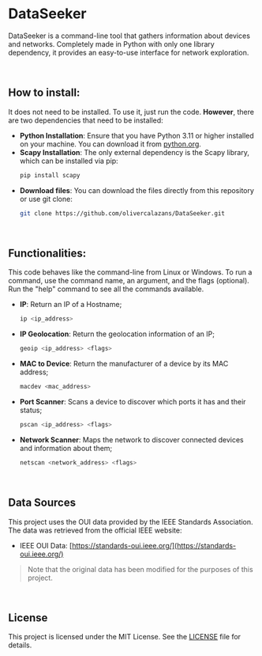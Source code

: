 # DataSeeker
DataSeeker is a command-line tool that gathers information about devices and networks. Completely made in Python with only one library dependency, it provides an easy-to-use interface for network exploration.

<br>

## How to install: 
It does not need to be installed. To use it, just run the code. **However**, there are two dependencies that need to be installed:
  - **Python Installation**: Ensure that you have Python 3.11 or higher installed on your machine. You can download it from [python.org](https://www.python.org/downloads/).
  - **Scapy Installation**: The only external dependency is the Scapy library, which can be installed via pip:
    ```bash
    pip install scapy
    ```
  - **Download files**: You can download the files directly from this repository or use git clone:
    ```bash
    git clone https://github.com/olivercalazans/DataSeeker.git
    ```
<br>

## Functionalities:
This code behaves like the command-line from Linux or Windows. To run a command, use the command name, an argument, and the flags (optional). Run the "help" command to see all the commands available.
- **IP**: Return an IP of a Hostname;
    ```bash
    ip <ip_address>
    ```
- **IP Geolocation**: Return the geolocation information of an IP;
    ```bash
    geoip <ip_address> <flags>
    ```
- **MAC to Device**: Return the manufacturer of a device by its MAC address;
    ```bash
    macdev <mac_address>
    ```
- **Port Scanner**: Scans a device to discover which ports it has and their status;
    ```bash
    pscan <ip_address> <flags>
    ```
- **Network Scanner**: Maps the network to discover connected devices and information about them;
    ```bash
    netscan <network_address> <flags>
    ```
<br>

## Data Sources
This project uses the OUI data provided by the IEEE Standards Association. The data was retrieved from the official IEEE website:
- IEEE OUI Data: [https://standards-oui.ieee.org/](https://standards-oui.ieee.org/)
> Note that the original data has been modified for the purposes of this project.

<br>

## License
This project is licensed under the MIT License. See the [LICENSE](LICENSE) file for details.


